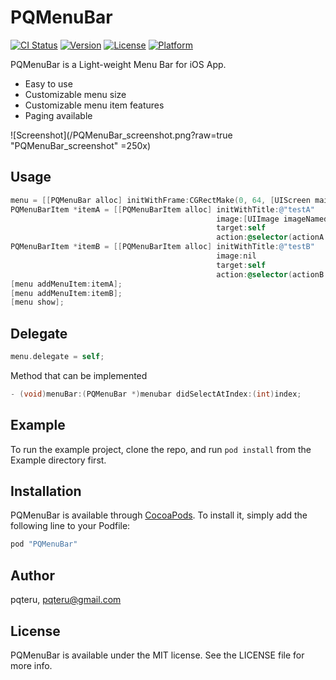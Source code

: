 # PQMenuBar

[![CI Status](http://img.shields.io/travis/pqteru/PQMenuBar.svg?style=flat)](https://travis-ci.org/pqteru/PQMenuBar)
[![Version](https://img.shields.io/cocoapods/v/PQMenuBar.svg?style=flat)](http://cocoapods.org/pods/PQMenuBar)
[![License](https://img.shields.io/cocoapods/l/PQMenuBar.svg?style=flat)](http://cocoapods.org/pods/PQMenuBar)
[![Platform](https://img.shields.io/cocoapods/p/PQMenuBar.svg?style=flat)](http://cocoapods.org/pods/PQMenuBar)

PQMenuBar is a Light-weight Menu Bar for iOS App.

  - Easy to use
  - Customizable menu size
  - Customizable menu item features
  - Paging available

![Screenshot](/PQMenuBar_screenshot.png?raw=true "PQMenuBar_screenshot" =250x)

## Usage
```objective-c
menu = [[PQMenuBar alloc] initWithFrame:CGRectMake(0, 64, [UIScreen mainScreen].bounds.size.width, 180)];
PQMenuBarItem *itemA = [[PQMenuBarItem alloc] initWithTitle:@"testA"
                                              image:[UIImage imageNamed:@"photo"]
                                              target:self
                                              action:@selector(actionA:)];
PQMenuBarItem *itemB = [[PQMenuBarItem alloc] initWithTitle:@"testB"
                                              image:nil
                                              target:self
                                              action:@selector(actionB:)];
[menu addMenuItem:itemA];
[menu addMenuItem:itemB];
[menu show];
```

## Delegate
```objective-c
menu.delegate = self;
```

Method that can be implemented
```objective-c
- (void)menuBar:(PQMenuBar *)menubar didSelectAtIndex:(int)index;
```

## Example
To run the example project, clone the repo, and run `pod install` from the Example directory first.


## Installation

PQMenuBar is available through [CocoaPods](http://cocoapods.org). To install
it, simply add the following line to your Podfile:

```objective-c
pod "PQMenuBar"
```

## Author

pqteru, pqteru@gmail.com

## License

PQMenuBar is available under the MIT license. See the LICENSE file for more info.
